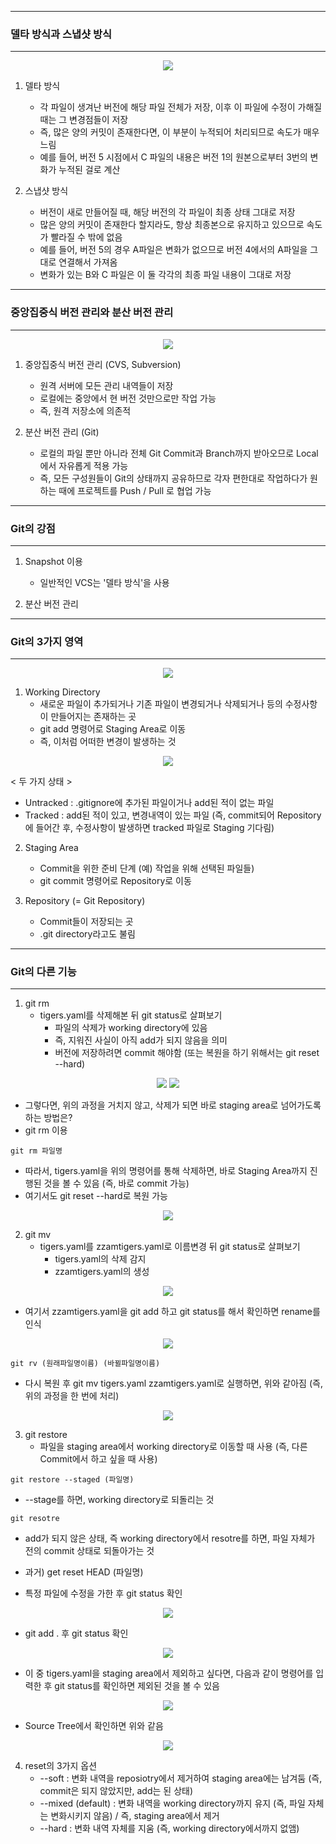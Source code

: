 -----
### 델타 방식과 스냅샷 방식
-----
<div align="center">
<img src="https://github.com/sooyounghan/Web/assets/34672301/26230a8c-6f47-4fc9-95ec-0bf6c6bbb00e">
</div>

1. 델타 방식
   - 각 파일이 생겨난 버전에 해당 파일 전체가 저장, 이후 이 파일에 수정이 가해질 때는 그 변경점들이 저장
   - 즉, 많은 양의 커밋이 존재한다면, 이 부분이 누적되어 처리되므로 속도가 매우 느림
   - 예를 들어, 버전 5 시점에서 C 파일의 내용은 버전 1의 원본으로부터 3번의 변화가 누적된 걸로 계산
  
2. 스냅샷 방식
   - 버전이 새로 만들어질 때, 해당 버전의 각 파일이 최종 상태 그대로 저장
   - 많은 양의 커밋이 존재한다 할지라도, 항상 최종본으로 유지하고 있으므로 속도가 빨라질 수 밖에 없음
   - 예를 들어, 버전 5의 경우 A파일은 변화가 없으므로 버전 4에서의 A파일을 그대로 연결해서 가져옴
   - 변화가 있는 B와 C 파일은 이 둘 각각의 최종 파일 내용이 그대로 저장

-----
### 중앙집중식 버전 관리와 분산 버전 관리
-----
<div align="center">
<img src="https://github.com/sooyounghan/Web/assets/34672301/0bbc0cc0-99dc-4464-b4a3-1ed99698556a">
</div>

1. 중앙집중식 버전 관리 (CVS, Subversion)
   - 원격 서버에 모든 관리 내역들이 저장
   - 로컬에는 중앙에서 현 버전 것만으로만 작업 가능
   - 즉, 원격 저장소에 의존적
    
2. 분산 버전 관리 (Git)
   - 로컬의 파일 뿐만 아니라 전체 Git Commit과 Branch까지 받아오므로 Local에서 자유롭게 적용 가능
   - 즉, 모든 구성원들이 Git의 상태까지 공유하므로 각자 편한대로 작업하다가 원하는 때에 프로젝트를 Push / Pull 로 협업 가능
     
-----
### Git의 강점
-----
1. Snapshot 이용
   - 일반적인 VCS는 '델타 방식'을 사용

2. 분산 버전 관리

-----
### Git의 3가지 영역
-----
<div align="center">
<img src = "https://github.com/sooyounghan/Web/assets/34672301/72ced2c4-5291-4ccf-9a3d-b5c56ebcd0f9">
</div>

1. Working Directory
   - 새로운 파일이 추가되거나 기존 파일이 변경되거나 삭제되거나 등의 수정사항이 만들어지는 존재하는 곳
   - git add 명령어로 Staging Area로 이동
   - 즉, 이처럼 어떠한 변경이 발생하는 것
<div align="center">
<img src="https://github.com/sooyounghan/Git_Practice/assets/34672301/46605623-de1c-4402-bdad-5320af3f78ca">
</div>

   < 두 가지 상태 >
   - Untracked : .gitignore에 추가된 파일이거나 add된 적이 없는 파일
   - Tracked : add된 적이 있고, 변경내역이 있는 파일 (즉, commit되어 Repository에 들어간 후, 수정사항이 발생하면 tracked 파일로 Staging 기다림)
     
2. Staging Area
   - Commit을 위한 준비 단계 (예) 작업을 위해 선택된 파일들)
   - git commit 명령어로 Repository로 이동
   
3. Repository (= Git Repository)
   - Commit들이 저장되는 곳
   - .git directory라고도 불림


-----
### Git의 다른 기능
-----
1. git rm
   - tigers.yaml를 삭제해본 뒤 git status로 살펴보기
      + 파일의 삭제가 working directory에 있음
      + 즉, 지워진 사실이 아직 add가 되지 않음을 의미
      + 버전에 저장하려면 commit 해야함 (또는 복원을 하기 위해서는 git reset --hard)
<div align="center">
<img src="https://github.com/sooyounghan/Git_Practice/assets/34672301/7262448d-b284-4d6a-8128-99de750baedc">
<img src="https://github.com/sooyounghan/Git_Practice/assets/34672301/ce3a4e58-3f06-4308-a167-c066c877d7c5">
</div>

   - 그렇다면, 위의 과정을 거치지 않고, 삭제가 되면 바로 staging area로 넘어가도록 하는 방법은?
   - git rm 이용
```
git rm 파일명
```

   - 따라서, tigers.yaml을 위의 명령어를 통해 삭제하면, 바로 Staging Area까지 진행된 것을 볼 수 있음 (즉, 바로 commit 가능)
   - 여기서도 git reset --hard로 복원 가능
<div align="center">
<img src="https://github.com/sooyounghan/Git_Practice/assets/34672301/67ebd4c8-102e-49e8-8810-603e199cbdc9">
</div>

2. git mv
   - tigers.yaml를 zzamtigers.yaml로 이름변경 뒤 git status로 살펴보기
     + tigers.yaml의 삭제 감지
     + zzamtigers.yaml의 생성
<div align="center">
<img src="https://github.com/sooyounghan/Git_Practice/assets/34672301/267680f9-dc8d-411c-a4c5-35213222e871">
</div>

   - 여기서 zzamtigers.yaml을 git add 하고 git status를 해서 확인하면 rename를 인식
<div align="center">
<img src="https://github.com/sooyounghan/Git_Practice/assets/34672301/aca0e792-1e2d-492b-8e18-67bb5c436974">
</div>

```
git rv (원래파일명이름) (바뀔파일명이름)
```

  - 다시 복원 후 git mv tigers.yaml zzamtigers.yaml로 실행하면, 위와 같아짐 (즉, 위의 과정을 한 번에 처리)
<div align="center">
<img src="https://github.com/sooyounghan/Web/assets/34672301/edec9f76-b4fa-4aae-8d8b-410cf62629be">
</div>


3. git restore
   - 파일을 staging area에서 working directory로 이동할 때 사용 (즉, 다른 Commit에서 하고 싶을 때 사용)
```
git restore --staged (파일명)
```
   - --stage를 하면, working directory로 되돌리는 것

```
git resotre
```
   - add가 되지 않은 상태, 즉 working directory에서 resotre를 하면, 파일 자체가 전의 commit 상태로 되돌아가는 것
   
   - 과거) get reset HEAD (파일명)

   - 특정 파일에 수정을 가한 후 git status 확인
<div align="center">
<img src="https://github.com/sooyounghan/Web/assets/34672301/1a4ff0b9-9b33-4d24-aa04-45b954d7d458">
</div>

   - git add . 후 git status 확인
<div align="center">
<img src="https://github.com/sooyounghan/Web/assets/34672301/56a532fe-dbd9-45d4-b0bb-e6dd6b9cc05b">
</div>

   - 이 중 tigers.yaml을 staging area에서 제외하고 싶다면, 다음과 같이 명령어를 입력한 후 git status를 확인하면 제외된 것을 볼 수 있음
<div align="center">
<img src="https://github.com/sooyounghan/Web/assets/34672301/9e0e2c1f-1930-4f5f-ab5d-d31bff43e4ee">
</div>

   - Source Tree에서 확인하면 위와 같음
<div align="center">
<img src="https://github.com/sooyounghan/Web/assets/34672301/962d153c-4b58-4547-b2a7-ed044296b919">
</div>

4. reset의 3가지 옵션
   - --soft : 변화 내역을 reposiotry에서 제거하여 staging area에는 남겨둠 (즉, commit은 되지 않았지만, add는 된 상태)
   - --mixed (default) : 변화 내역을 working directory까지 유지 (즉, 파일 자체는 변화시키지 않음) / 즉, staging area에서 제거
   - --hard : 변화 내역 자체를 지움 (즉, working directory에서까지 없앰)

